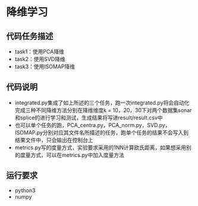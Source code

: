 # 降维学习

## 代码任务描述

* task1：使用PCA降维
* task2：使用SVD降维
* task3：使用ISOMAP降维

## 代码说明

* integrated.py集成了如上所述的三个任务，跑一次integrated.py将会自动化完成三种不同降维方法分别在降维维度k = 10，20，30下对两个数据集sonar和splice的进行学习和测试，生成结果将写进result/result.csv中
* 也可以单个任务的跑，PCA_centra.py，PCA_norm.py，SVD.py，ISOMAP.py分别对应其文件名所描述的任务，跑单个任务的结果不会写入到结果文件中，只会输出在控制台上
* metrics.py写的度量方式，实验要求采用的1NN计算欧氏距离，如果想采用别的度量方式，可以在metrics.py中加入度量方法

## 运行要求

* python3
* numpy